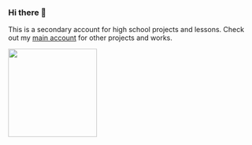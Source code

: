### Hi there 👋

This is a secondary account for high school projects and lessons. Check out my <a href="https://github.com/daviebatista">main account</a> for other projects and works.

 <img height="180em" src="https://github-readme-stats.vercel.app/api/top-langs/?username=theotherdavi&layout=compact&langs_count=7&theme=dracula" />
